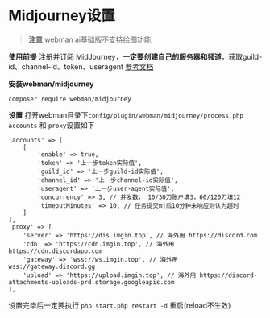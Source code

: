 # Midjourney设置

> **注意**
> webman ai基础版不支持绘图功能

**使用前提**
注册并订阅 MidJourney，**一定要创建自己的服务器和频道**，获取guild-id、channel-id、token、useragent [参考文档](https://www.workerman.net/a/1654)

**安装webman/midjourney**

```shell
composer require webman/midjourney
```

**设置**
打开webman目录下`config/plugin/webman/midjourney/process.php` `accounts` 和 `proxy`设置如下
```
'accounts' => [
    [
        'enable' => true,
        'token' => '上一步token实际值',
        'guild_id' => '上一步guild-id实际值',
        'channel_id' => '上一步channel-id实际值',
        'useragent' => '上一步user-agent实际值',
        'concurrency' => 3, // 并发数， 10/30刀账户填3，60/120刀填12
        'timeoutMinutes' => 10, // 任务提交mj后10分钟未响应则认为超时
    ]
],
'proxy' => [
    'server' => 'https://dis.imgin.top', // 海外用 https://discord.com
    'cdn' => 'https://cdn.imgin.top', // 海外用 https://cdn.discordapp.com
    'gateway' => 'wss://ws.imgin.top', // 海外用 wss://gateway.discord.gg
    'upload' => 'https://upload.imgin.top', // 海外用 https://discord-attachments-uploads-prd.storage.googleapis.com
],
```

设置完毕后一定要执行 `php start.php restart -d` 重启(reload不生效)
